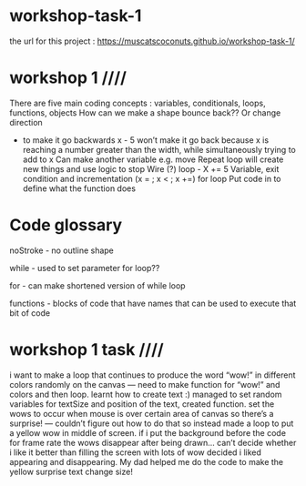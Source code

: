 # workshop-task-1
the url for this project : https://muscatscoconuts.github.io/workshop-task-1/
# workshop 1 ////
There are five main coding concepts : variables, conditionals, loops, functions, objects
How can we make a shape bounce back?? Or change direction
 - to make it go backwards x - 5 won’t make it go back because x is reaching a number greater than the width, while simultaneously trying to add to x
Can make another variable e.g. move
Repeat loop will create new things and use logic to stop
Wire (?) loop - 
X += 5
Variable, exit condition and incrementation (x = ; x < ; x +=)
for loop
Put code in to define what the function does
 
# Code glossary
noStroke - no outline shape

while -  used to set parameter for loop??

for - can make shortened version of while loop

functions - blocks of code that have names that can be used to execute that bit of code

# workshop 1 task ////
i want to make a loop that continues to produce the word “wow!” in different colors randomly on the canvas — need to make function for “wow!” and colors and then loop.
learnt how to create text :) 
managed to set random variables for textSize and position of the text, created function.
set the wows to occur when mouse is over certain area of canvas so there’s a surprise!
 —  couldn’t figure out how to do that so instead made a loop to put a yellow wow in middle of screen.
if i put the background before the code for frame rate the wows disappear after being drawn… can’t decide whether i like it better than filling the screen with lots of wow decided i liked appearing and disappearing. My dad helped me do the code to make the yellow surprise text change size!
